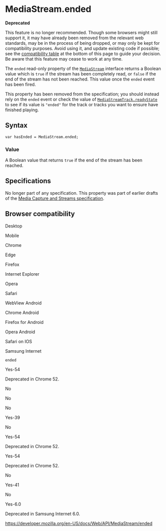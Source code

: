 # MediaStream.ended

**Deprecated**

This feature is no longer recommended. Though some browsers might still support it, it may have already been removed from the relevant web standards, may be in the process of being dropped, or may only be kept for compatibility purposes. Avoid using it, and update existing code if possible; see the [compatibility table](#browser_compatibility) at the bottom of this page to guide your decision. Be aware that this feature may cease to work at any time.

The `ended` read-only property of the [`MediaStream`](../mediastream) interface returns a Boolean value which is `true` if the stream has been completely read, or `false` if the end of the stream has not been reached. This value once the `ended` event has been fired.

This property has been removed from the specification; you should instead rely on the `ended` event or check the value of [`MediaStreamTrack.readyState`](../mediastreamtrack/readystate) to see if its value is `"ended"` for the track or tracks you want to ensure have finished playing.

## Syntax

    var hasEnded = MediaStream.ended;

### Value

A Boolean value that returns `true` if the end of the stream has been reached.

## Specifications

No longer part of any specification. This property was part of earlier drafts of the [Media Capture and Streams specification](https://www.w3.org/TR/mediacapture-streams).

## Browser compatibility

Desktop

Mobile

Chrome

Edge

Firefox

Internet Explorer

Opera

Safari

WebView Android

Chrome Android

Firefox for Android

Opera Android

Safari on IOS

Samsung Internet

`ended`

Yes-54

Deprecated in Chrome 52.

No

No

No

Yes-39

No

Yes-54

Deprecated in Chrome 52.

Yes-54

Deprecated in Chrome 52.

No

Yes-41

No

Yes-6.0

Deprecated in Samsung Internet 6.0.

<a href="https://developer.mozilla.org/en-US/docs/Web/API/MediaStream/ended" class="_attribution-link">https://developer.mozilla.org/en-US/docs/Web/API/MediaStream/ended</a>
